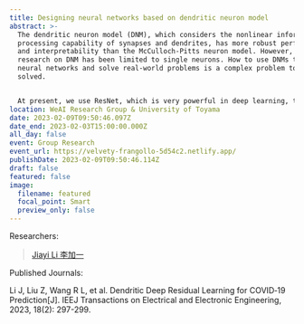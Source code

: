 ```yaml
---
title: Designing neural networks based on dendritic neuron model
abstract: >-
  The dendritic neuron model (DNM), which considers the nonlinear information
  processing capability of synapses and dendrites, has more robust performance
  and interpretability than the McCulloch-Pitts neuron model. However, most
  research on DNM has been limited to single neurons. How to use DNMs to form
  neural networks and solve real-world problems is a complex problem to be
  solved.


  At present, we use ResNet, which is very powerful in deep learning, to combine with DNM to design DResNet with stronger performance. DResNet has shown powerful ability in COVID-19 detection problems. It can accurately detect patients with COVID-19 with over 98% accuracy. In the future, we will realize the use of DNM to compose more complex neural networks and apply them to various hard-to-solve practical problems.
location: WeAI Research Group & University of Toyama
date: 2023-02-09T09:50:46.097Z
date_end: 2023-02-03T15:00:00.000Z
all_day: false
event: Group Research
event_url: https://velvety-frangollo-5d54c2.netlify.app/
publishDate: 2023-02-09T09:50:46.114Z
draft: false
featured: false
image:
  filename: featured
  focal_point: Smart
  preview_only: false
---
```

Researchers:

> [Jiayi Li 李加一](https://velvety-frangollo-5d54c2.netlify.app/author/jiayi-li-%E6%9D%8E%E5%8A%A0%E4%B8%80/)

Published Journals:

Li J, Liu Z, Wang R L, et al. Dendritic Deep Residual Learning for COVID‐19 Prediction\[J]. IEEJ Transactions on Electrical and Electronic Engineering, 2023, 18(2): 297-299.